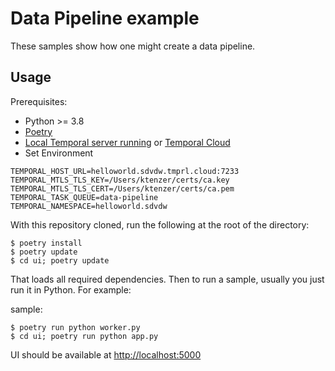 # Data Pipeline example


These samples show how one might create a data pipeline.

## Usage

Prerequisites:

* Python >= 3.8
* [Poetry](https://python-poetry.org)
* [Local Temporal server running](https://docs.temporal.io/cli/server#start-dev) or [Temporal Cloud](https://cloud.temporal.io/)
* Set Environment
```
TEMPORAL_HOST_URL=helloworld.sdvdw.tmprl.cloud:7233
TEMPORAL_MTLS_TLS_KEY=/Users/ktenzer/certs/ca.key
TEMPORAL_MTLS_TLS_CERT=/Users/ktenzer/certs/ca.pem
TEMPORAL_TASK_QUEUE=data-pipeline
TEMPORAL_NAMESPACE=helloworld.sdvdw
```

With this repository cloned, run the following at the root of the directory:

    $ poetry install
    $ poetry update
    $ cd ui; poetry update

That loads all required dependencies. Then to run a sample, usually you just run it in Python. For example:

sample:

    $ poetry run python worker.py
    $ cd ui; poetry run python app.py

UI should be available at [http://localhost:5000](http://localhost:5000)